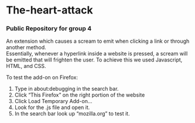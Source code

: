 # The-heart-attack
### Public Repository for group 4  
An extension which causes a scream to emit when clicking a link or through another method.  
Essentially, whenever a hyperlink inside a website is pressed, a scream will be emitted that will frighten the user. To achieve this we used Javascript, HTML, and CSS.
 
To test the add-on on Firefox:
 
1. Type in about:debugging in the search bar.
2. Click “This Firefox” on the right portion of the website
3. Click Load Temporary Add-on…
4. Look for the .js file and open it. 
5. In the search bar look up “mozilla.org” to test it. 
